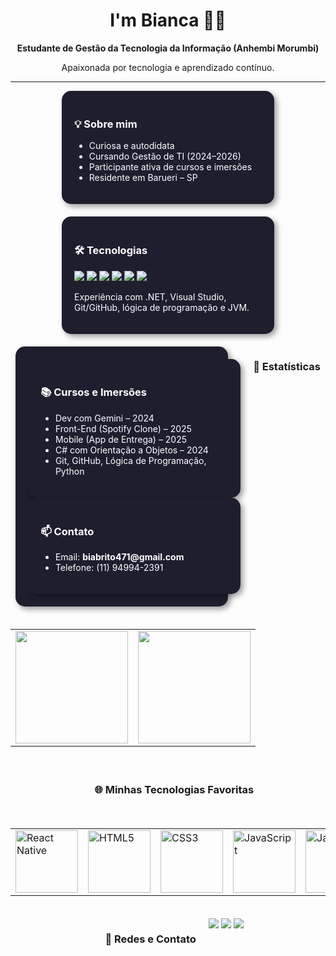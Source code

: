 
<div align="center">
  <h1>I'm Bianca  👩‍💻</h1>
  <p><strong>Estudante de Gestão da Tecnologia da Informação (Anhembi Morumbi)</strong></p>
  <p>Apaixonada por tecnologia e aprendizado contínuo.</p>
</div>

---

<div style="display: flex; flex-wrap: wrap; justify-content: center; gap: 20px;">

  <div style="background: #1e1e2f; border-radius: 15px; padding: 20px; width: 300px; color: #fff; box-shadow: 4px 4px 10px rgba(0,0,0,0.4);">
    <h3>💡 Sobre mim</h3>
    <ul>
      <li>Curiosa e autodidata</li>
      <li>Cursando Gestão de TI (2024–2026)</li>
      <li>Participante ativa de cursos e imersões</li>
      <li>Residente em Barueri – SP</li>
    </ul>
  </div>

  <div style="background: #1e1e2f; border-radius: 15px; padding: 20px; width: 300px; color: #fff; box-shadow: 4px 4px 10px rgba(0,0,0,0.4);">
    <h3>🛠 Tecnologias</h3>
    <p>
      <img src="https://img.shields.io/badge/HTML-E34F26?style=for-the-badge&logo=html5&logoColor=white"/>
      <img src="https://img.shields.io/badge/Java-B30000?style=for-the-badge&logo=java&logoColor=white"/>
      <img src="https://img.shields.io/badge/CSS-1572B6?style=for-the-badge&logo=css3&logoColor=white"/>
      <img src="https://img.shields.io/badge/JS-F7DF1E?style=for-the-badge&logo=javascript&logoColor=black"/>
      <img src="https://img.shields.io/badge/Python-0D2149?style=for-the-badge&logo=python&logoColor=white"/>
      <img src="https://img.shields.io/badge/C%23-239120?style=for-the-badge&logo=c-sharp&logoColor=white"/>
    </p>
    <p>Experiência com .NET, Visual Studio, Git/GitHub, lógica de programação e JVM.</p>
  </div>

  <div style="background: #1e1e2f; border-radius: 15px; padding: 20px; width: 300px; color: #fff; box-shadow: 4px 4px 10px rgba(0,0,0,0.4);">
   
  <div style="background: #1e1e2f; border-radius: 15px; padding: 20px; width: 300px; color: #fff; box-shadow: 4px 4px 10px rgba(0,0,0,0.4);">
    <h3>📚 Cursos e Imersões</h3>
    <ul>
      <li>Dev com Gemini – 2024</li>
      <li>Front-End (Spotify Clone) – 2025</li>
      <li>Mobile (App de Entrega) – 2025</li>
      <li>C# com Orientação a Objetos – 2024</li>
      <li>Git, GitHub, Lógica de Programação, Python</li>
    </ul>
  </div>

  <div style="background: #1e1e2f; border-radius: 15px; padding: 20px; width: 300px; color: #fff; box-shadow: 4px 4px 10px rgba(0,0,0,0.4);">
    <h3>📫 Contato</h3>
    <ul>
      <li>Email: <strong>biabrito471@gmail.com</strong></li>
      <li>Telefone: (11) 94994-2391</li>
    </ul>
  </div>

</div>

---

### 🚀 Estatísticas 

<table>
  <tr>
    <td>
      <img height="180em" src="https://github-readme-stats.vercel.app/api?username=Bibiszk&show_icons=true&theme=tokyonight&include_all_commits=true&count_private=true" />
    </td>
    <td>
      <img height="180em" src="https://github-readme-stats.vercel.app/api/top-langs/?username=Bibiszk&layout=compact&langs_count=7&theme=tokyonight" />
    </td>
  </tr>
</table>


---

### 🌐 Minhas Tecnologias Favoritas

<table>
  <tr>
    <td><img src="https://upload.wikimedia.org/wikipedia/commons/thumb/a/a7/React-icon.svg/539px-React-icon.svg.png" width="100" alt="React Native"></td>
    <td><img src="https://img.icons8.com/color/2x/html-5.png" width="100" alt="HTML5"></td>
    <td><img src="https://img.icons8.com/color/2x/css3.png" width="100" alt="CSS3"></td>
    <td><img src="https://static.vecteezy.com/system/resources/previews/027/127/560/non_2x/javascript-logo-javascript-icon-transparent-free-png.png" width="100" alt="JavaScript"></td>
    <td><img src="https://img.icons8.com/color/2x/java-coffee-cup-logo.png" width="100" alt="Java"></td>
    <td><img src="https://img.icons8.com/color/2x/c-sharp-logo.png" width="100" alt="C#"></td>
    <td><img src="https://img.icons8.com/color/2x/python.png" width="100" alt="Python"></td>
  </tr>
</table>


---

### 📱 Redes e Contato

<div> 
  <a href="https://www.instagram.com/bibiszkk/" target="_blank"><img src="https://img.shields.io/badge/-Instagram-%23E4405F?style=for-the-badge&logo=instagram&logoColor=white"></a>
  <a href = "mailto:biabrito471@gmail.com"><img src="https://img.shields.io/badge/-Gmail-%23333?style=for-the-badge&logo=gmail&logoColor=white"></a>
  <a href="https://www.linkedin.com/in/bianca-brito-magalh%C3%A3es-14a0291a1/" target="_blank"><img src="https://img.shields.io/badge/-LinkedIn-%230077B5?style=for-the-badge&logo=linkedin&logoColor=white"></a> 
</div>



